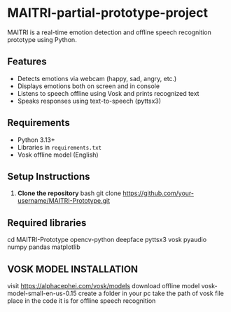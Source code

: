 # MAITRI-partial-prototype-project


MAITRI is a real-time emotion detection and offline speech recognition prototype using Python.
## Features
- Detects emotions via webcam (happy, sad, angry, etc.)
- Displays emotions both on screen and in console
- Listens to speech offline using Vosk and prints recognized text
- Speaks responses using text-to-speech (pyttsx3)

## Requirements
- Python 3.13+
- Libraries in `requirements.txt`
- Vosk offline model (English)

## Setup Instructions

1. **Clone the repository**
bash
git clone https://github.com/your-username/MAITRI-Prototype.git

## Required libraries
cd MAITRI-Prototype
opencv-python
deepface
pyttsx3
vosk
pyaudio
numpy
pandas
matplotlib

## VOSK MODEL INSTALLATION 
visit https://alphacephei.com/vosk/models
download offline model vosk-model-small-en-us-0.15
create a folder in your pc 
take the path of vosk file 
place in the code
it is for offline speech recognition

